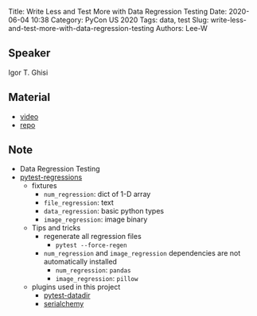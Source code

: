 Title: Write Less and Test More with Data Regression Testing
Date: 2020-06-04 10:38
Category: PyCon US 2020
Tags: data, test
Slug: write-less-and-test-more-with-data-regression-testing
Authors: Lee-W

## Speaker
Igor T. Ghisi

## Material
* [video](https://www.youtube.com/watch?v=YBuVGx3EYSY&feature=youtu.be)
* [repo](https://github.com/igortg/pycon2020-pytest-regressions)

## Note
* Data Regression Testing
* [pytest-regressions](https://github.com/ESSS/pytest-regressions)
    * fixtures
        * `num_regression`: dict of 1-D array
        * `file_regression`: text
        * `data_regression`: basic python types
        * `image_regression`: image binary
    * Tips and tricks
        * regenerate all regression files
            * `pytest --force-regen`
        * `num_regression` and `image_regression` dependencies are not automatically installed
            * `num_regression`: `pandas`
            * `image_regression`: `pillow`
    * plugins used in this project
        * [pytest-datadir](https://github.com/gabrielcnr/pytest-datadir)
        * [serialchemy](https://github.com/ESSS/serialchemy)
